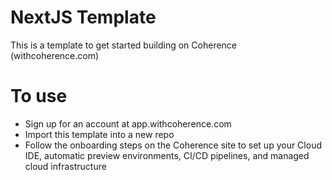 # NextJS Template

This is a template to get started building on Coherence (withcoherence.com)

# To use

- Sign up for an account at app.withcoherence.com
- Import this template into a new repo
- Follow the onboarding steps on the Coherence site to set up your Cloud IDE, automatic preview environments, CI/CD pipelines, and managed cloud infrastructure

